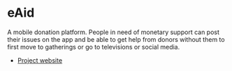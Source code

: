 # eAid

A mobile donation platform.
 People in need of monetary support can post their issues
  on the app and be able to get help from donors without them to first move to gatherings or go to televisions or social media.


- [Project website](https://eaidapp.github.io)
